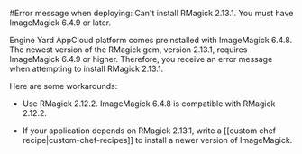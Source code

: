 #Error message when deploying: Can't install RMagick 2.13.1. You must have ImageMagick 6.4.9 or later.

Engine Yard AppCloud platform comes preinstalled with ImageMagick 6.4.8. The newest version of the RMagick gem, version 2.13.1, requires ImageMagick 6.4.9 or higher. Therefore, you receive an error message when attempting to install RMagick 2.13.1.

Here are some workarounds:

- Use RMagick 2.12.2. ImageMagick 6.4.8 is compatible with RMagick 2.12.2.

- If your application depends on RMagick 2.13.1, write a [[custom chef recipe|custom-chef-recipes]] to install a newer version of ImageMagick.